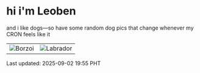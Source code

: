 # hi i'm Leoben

and i like dogs—so have some random dog pics that change whenever my CRON feels like it

|  |  |
|--------|----------|
| ![Borzoi](https://random-dog-vercel.vercel.app/api/random-borzoi?v=1756814124) | ![Labrador](https://random-dog-vercel.vercel.app/api/random-labrador?v=1756814124) |

Last updated: 2025-09-02 19:55 PHT
